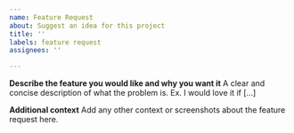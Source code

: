 ```yaml
---
name: Feature Request
about: Suggest an idea for this project
title: ''
labels: feature request
assignees: ''

---
```


**Describe the feature you would like and why you want it**
A clear and concise description of what the problem is. Ex. I would love it if [...]

**Additional context**
Add any other context or screenshots about the feature request here.
